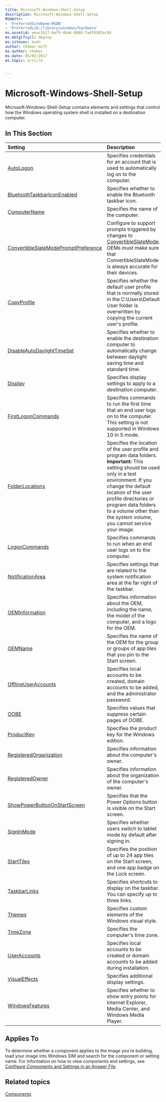 ```yaml
---
title: Microsoft-Windows-Shell-Setup
description: Microsoft-Windows-Shell-Setup
MSHAttr:
- 'PreferredSiteName:MSDN'
- 'PreferredLib:/library/windows/hardware'
ms.assetid: eeac1b17-6ef9-4ba6-9888-7adf9387ec04
ms.mktglfcycl: deploy
ms.sitesec: msdn
author: themar-msft
ms.author: themar
ms.date: 05/02/2017
ms.topic: article


---
```

# Microsoft-Windows-Shell-Setup

Microsoft-Windows-Shell-Setup contains elements and settings that control how the Windows operating system shell is installed on a destination computer.

## In This Section

| Setting                 | Description                                                                           |
|:------------------------|:--------------------------------------------------------------------------------------|
|[AutoLogon](microsoft-windows-shell-setup-autologon.md)|Specifies credentials for an account that is used to automatically log on to the computer.|
|[BluetoothTaskbarIconEnabled](microsoft-windows-shell-setup-bluetoothtaskbariconenabled.md)|Specifies whether to enable the Bluetooth taskbar icon.|
|[ComputerName](microsoft-windows-shell-setup-computername.md)|Specifies the name of the computer.|
|[ConvertibleSlateModePromptPreference](microsoft-windows-shell-setup-convertibleslatemodepromptpreference.md)|Configure to support prompts triggered by changes to [ConvertibleSlateMode](microsoft-windows-gpiobuttons-convertibleslatemode.md). OEMs must make sure that ConvertibleSlateMode is always accurate for their devices.|
|[CopyProfile](microsoft-windows-shell-setup-copyprofile.md)|Specifies whether the default user profile that is normally stored in the C:\Users\Default User folder is overwritten by copying the current user's profile.|
|[DisableAutoDaylightTimeSet](microsoft-windows-shell-setup-disableautodaylighttimeset.md)|Specifies whether to enable the destination computer to automatically change between daylight saving time and standard time.|
|[Display](microsoft-windows-shell-setup-display.md)|Specifies display settings to apply to a destination computer.|
|[FirstLogonCommands](microsoft-windows-shell-setup-firstlogoncommands.md)|Specifies commands to run the first time that an end user logs on to the computer. This setting is not supported in Windows 10 in S mode. |
|[FolderLocations](microsoft-windows-shell-setup-folderlocations.md)|Specifies the location of the user profile and program data folders.<br/> <strong>Important: </strong>This setting should be used only in a test environment. If you change the default location of the user profile directories or program data folders to a volume other than the system volume, you cannot service your image.|
|[LogonCommands](microsoft-windows-shell-setup-logoncommands.md)|Specifies commands to run when an end user logs on to the computer.|
|[NotificationArea](microsoft-windows-shell-setup-notificationarea.md)|Specifies settings that are related to the system notification area at the far right of the taskbar.|
|[OEMInformation](microsoft-windows-shell-setup-oeminformation.md)|Specifies information about the OEM, including the name, the model of the computer, and a logo for the OEM.|
|[OEMName](microsoft-windows-shell-setup-oemname.md)|Specifies the name of the OEM for the group or groups of app tiles that you pin to the Start screen.|
|[OfflineUserAccounts](microsoft-windows-shell-setup-offlineuseraccounts.md)|Specifies local accounts to be created, domain accounts to be added, and the administrator password.|
|[OOBE](microsoft-windows-shell-setup-oobe.md)|Specifies values that suppress certain pages of OOBE.|
|[ProductKey](microsoft-windows-shell-setup-productkey.md)|Specifies the product key for the Windows edition.|
|[RegisteredOrganization](microsoft-windows-shell-setup-registeredorganization.md)|Specifies information about the computer's owner.|
|[RegisteredOwner](microsoft-windows-shell-setup-registeredowner.md)|Specifies information about the organization of the computer's owner.|
|[ShowPowerButtonOnStartScreen](microsoft-windows-shell-setup-showpowerbuttononstartscreen.md)|Specifies that the Power Options button is visible on the Start screen.|
|[SignInMode](microsoft-windows-shell-setup-signinmode.md)|Specifies whether users switch to tablet mode by default after signing in.|
|[StartTiles](microsoft-windows-shell-setup-starttiles.md)|Specifies the position of up to 24 app tiles on the Start screen, and one app badge on the Lock screen.|
|[TaskbarLinks](microsoft-windows-shell-setup-taskbarlinks.md)|Specifies shortcuts to display on the taskbar. You can specify up to three links.|
|[Themes](microsoft-windows-shell-setup-themes.md)|Specifies custom elements of the Windows visual style.|
|[TimeZone](microsoft-windows-shell-setup-timezone.md)|Specifies the computer's time zone.|
|[UserAccounts](microsoft-windows-shell-setup-useraccounts.md)|Specifies local accounts to be created or domain accounts to be added during installation.|
|[VisualEffects](microsoft-windows-shell-setup-visualeffects.md)|Specifies additional display settings.|
|[WindowsFeatures](microsoft-windows-shell-setup-windowsfeatures.md)|Specifies whether to show entry points for Internet Explorer, Media Center, and Windows Media Player.|

## Applies To

To determine whether a component applies to the image you’re building, load your image into Windows SIM and search for the component or setting name. For information on how to view components and settings, see [Configure Components and Settings in an Answer File](https://docs.microsoft.com/en-us/windows-hardware/customize/desktop/wsim/configure-components-and-settings-in-an-answer-file).

## Related topics

[Components](components-b-unattend.md)

